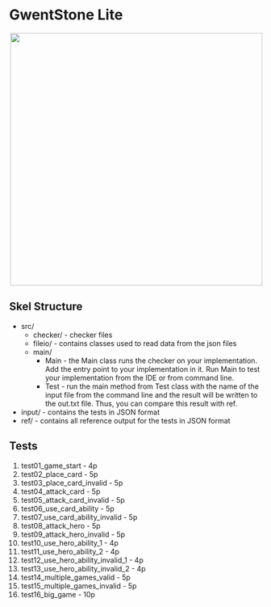 

# GwentStone Lite

<div align="center"><img src="https://tenor.com/view/witcher3-gif-9340436.gif" width="500px"></div>

## Skel Structure

* src/
  * checker/ - checker files
  * fileio/ - contains classes used to read data from the json files
  * main/
      * Main - the Main class runs the checker on your implementation. Add the entry point to your implementation in it. Run Main to test your implementation from the IDE or from command line.
      * Test - run the main method from Test class with the name of the input file from the command line and the result will be written
        to the out.txt file. Thus, you can compare this result with ref.
* input/ - contains the tests in JSON format
* ref/ - contains all reference output for the tests in JSON format

## Tests

1. test01_game_start - 4p
2. test02_place_card - 5p
3. test03_place_card_invalid - 5p
4. test04_attack_card - 5p
5. test05_attack_card_invalid - 5p
6. test06_use_card_ability - 5p
7. test07_use_card_ability_invalid - 5p
8. test08_attack_hero - 5p
9. test09_attack_hero_invalid - 5p
10. test10_use_hero_ability_1 - 4p
11. test11_use_hero_ability_2 - 4p
12. test12_use_hero_ability_invalid_1 - 4p
13. test13_use_hero_ability_invalid_2 - 4p
14. test14_multiple_games_valid - 5p
15. test15_multiple_games_invalid - 5p
16. test16_big_game - 10p

